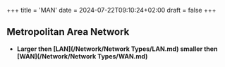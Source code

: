 +++
title = 'MAN'
date = 2024-07-22T09:10:24+02:00
draft = false
+++

## Metropolitan Area Network
- **Larger then [LAN](/Network/Network Types/LAN.md) smaller then [WAN](/Network/Network Types/WAN.md)**